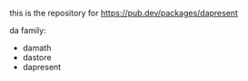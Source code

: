 this is the repository for https://pub.dev/packages/dapresent

da family:
- damath
- dastore
- dapresent
